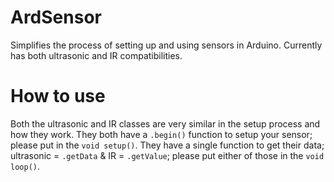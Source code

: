# ArdSensor
Simplifies the process of setting up and using sensors in Arduino. Currently has both ultrasonic and IR compatibilities.

# How to use
Both the ultrasonic and IR classes are very similar in the setup process and how they work. They both have a `.begin()` function to setup your sensor; please put in the `void setup()`. They have a single function to get their data; ultrasonic = `.getData` & IR = `.getValue`; please put either of those in the `void loop()`.
